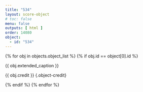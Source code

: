 ```yaml
---
title: "534"
layout: score-object
# toc: false
menu: false
outputs: [ html ]
order: 14080
object:
  - id: "534"
---
```


{% for obj in objects.object_list %}
{% if obj.id == object[0].id %}

{{ obj.extended_caption }}

{{ obj.credit }} {.object-credit}

{% endif %}
{% endfor %}
